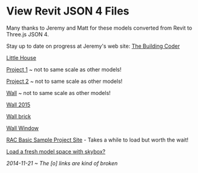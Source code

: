 View Revit JSON 4 Files
===

Many thanks to Jeremy and Matt for these models converted from Revit to Three.js JSON 4.

Stay up to date on progress at Jeremy's web site: [The Building Coder]( http://thebuildingcoder.typepad.com/ ) 


[Little House]( #load-file-json4-by-url-by-hash.js#../../../RvtVa3c/models/little_house.rvt.js#py=-10#ry=3#sx=1#sy=1#sz=1 )


[Project 1]( #load-file-json4-by-url-by-hash.js#../../../RvtVa3c/models/Project1.rvt.js#px=-50#py=-10#ry=-1.5#sx=0.01#sy=0.01#sz=0.01 ) ~ not to same scale as other models!


[Project 2]( #load-file-json4-by-url-by-hash.js#../../../RvtVa3c/models/Project2.rvt.js#px=120#py=-10#pz=120#ry=1.6#sx=0.01#sy=0.01#sz=0.01 ) ~ not to same scale as other models!


[Wall]( #load-file-json4-by-url-by-hash.js#../../../RvtVa3c/models/Wall.rvt.js#px=20#py=-10#sx=0.01#sy=0.01#sz=0.01 ) ~ not to same scale as other models!


[Wall 2015]( #load-file-json4-by-url-by-hash.js#../../../RvtVa3c/models/Wall_2015.rvt.js#px=50#py=-10#pz=30#ry=0.1#sx=1#sy=1#sz=1 )


[Wall brick]( #load-file-json4-by-url-by-hash.js#../../../RvtVa3c/models/Wall_brick.rvt.js#px=50#py=-10#pz=50#ry=-0.03#sx=1#sy=1#sz=1 )


[Wall Window]( #load-file-json4-by-url-by-hash.js#../../../RvtVa3c/models/WallWindow.rvt.js#px=50#py=-10#pz=80#ry=0.08#sx=0.01#sy=0.01#sz=0.01 )


[RAC Basic Sample Project Site]( #load-file-json4-by-url-by-hash.js#../../../RvtVa3c/models/rac_basic_sample_project_scene.rvt.js#sx=0.01#sy=0.01#sz=0.01 ) - Takes a while to load but worth the wait!

 [Load a fresh model space with skybox?]( #load-file-html-by-url-by-hash.js#../templates/template-skybox.html )

_2014-11-21 ~ The [o] links are kind of broken_
